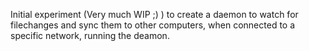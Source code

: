 Initial experiment (Very much WIP ;) ) to create a daemon to watch for filechanges
and sync them to other computers, when connected to a specific network,
running the deamon.
